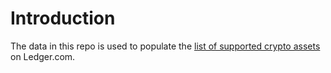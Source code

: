 # Introduction

The data in this repo is used to populate the [list of supported crypto assets](https://ledger.com/cryptocurrencies) on Ledger.com. 
